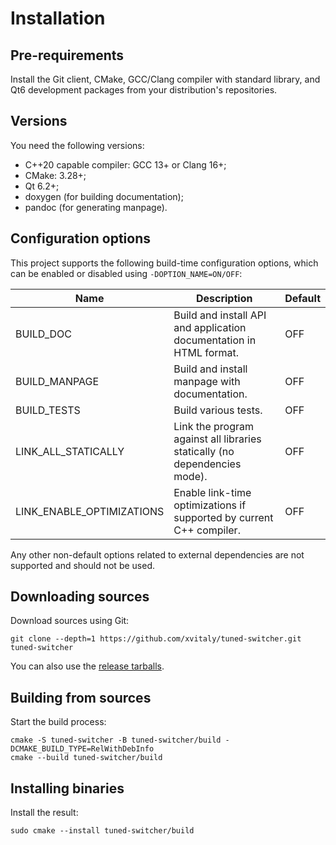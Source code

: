 # Installation

## Pre-requirements

Install the Git client, CMake, GCC/Clang compiler with standard library, and Qt6 development packages from your distribution's repositories.

## Versions

You need the following versions:

  * C++20 capable compiler: GCC 13+ or Clang 16+;
  * CMake: 3.28+;
  * Qt 6.2+;
  * doxygen (for building documentation);
  * pandoc (for generating manpage).

## Configuration options

This project supports the following build-time configuration options, which can be enabled or disabled using `-DOPTION_NAME=ON/OFF`:

| Name | Description | Default |
| ------- | ------- | ------- |
| BUILD_DOC | Build and install API and application documentation in HTML format. | OFF |
| BUILD_MANPAGE | Build and install manpage with documentation. | OFF |
| BUILD_TESTS | Build various tests. | OFF |
| LINK_ALL_STATICALLY | Link the program against all libraries statically (no dependencies mode). | OFF |
| LINK_ENABLE_OPTIMIZATIONS | Enable link-time optimizations if supported by current C++ compiler. | OFF |

Any other non-default options related to external dependencies are not supported and should not be used.

## Downloading sources

Download sources using Git:

```
git clone --depth=1 https://github.com/xvitaly/tuned-switcher.git tuned-switcher
```

You can also use the [release tarballs](https://github.com/xvitaly/tuned-switcher/releases).

## Building from sources

Start the build process:

```
cmake -S tuned-switcher -B tuned-switcher/build -DCMAKE_BUILD_TYPE=RelWithDebInfo
cmake --build tuned-switcher/build
```

## Installing binaries

Install the result:

```
sudo cmake --install tuned-switcher/build
```
